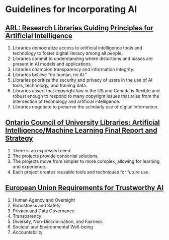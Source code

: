 # Guidelines for Incorporating AI

## [ARL: Research Libraries Guiding Principles for Artificial Intelligence](https://www.arl.org/news/association-of-research-libraries-releases-guiding-principles-for-artificial-intelligence/)

1. Libraries democratize access to artificial intelligence tools and technology to foster digital literacy among all people.
2. Libraries commit to understanding where distortions and biases are present in AI models and applications.
3. Libraries champion transparency and information integrity.
4. Libraries believe “no human, no AI.”
5. Libraries prioritize the security and privacy of users in the use of AI tools, technology, and training data.
6. Libraries assert that copyright law in the US and Canada is flexible and robust enough to respond to many copyright issues that arise from the intersection of technology and artificial intelligence.
7. Libraries negotiate to preserve the scholarly use of digital information.

## [Ontario Council of University Libraries: Artificial Intelligence/Machine Learning Final Report and Strategy](https://ocul.on.ca/ai-machine-learning-final-report-strategy)

1. There is an expressed need.
2. The projects provide consortial solutions.
3. The projects move from simpler to more complex, allowing for learning and experience.
4. Each project creates reusable tools and techniques for future use.

## [European Union Requirements for Trustworthy AI](https://www.europarl.europa.eu/RegData/etudes/BRIE/2019/640163/EPRS_BRI(2019)640163_EN.pdf)

1. Human Agency and Oversight
2. Robustness and Safety
3. Privacy and Data Governance
4. Transparency
5. Diversity, Non-Discrimination, and Fairness
6. Societal and Environmental Well-being
7. Accountability






